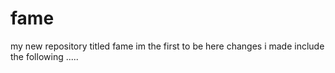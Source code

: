 # fame
my new repository titled fame
im the first to be here
changes i made include the following .....
